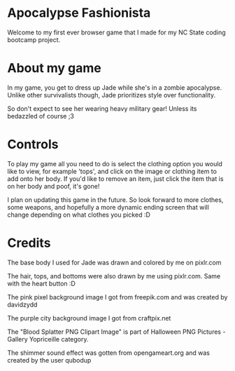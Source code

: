 # Apocalypse Fashionista
Welcome to my first ever browser game that I made for my NC State coding bootcamp project.


# About my game
In my game, you get to dress up Jade while she's in a zombie apocalypse. Unlike other survivalists though, Jade prioritizes style over functionality. 

So don't expect to see her wearing heavy military gear! Unless its bedazzled of course ;3 

# Controls
To play my game all you need to do is select the clothing option you would like to view, for example 'tops', and click on the image or clothing item to add onto her body. If you'd like to remove an item, just click the item that is on her body and poof, it's gone!

I plan on updating this game in the future. So look forward to more clothes, some weapons, and hopefully a more dynamic ending screen that will change depending on what clothes you picked :D

# Credits
The base body I used for Jade was drawn and colored by me on pixlr.com

The hair, tops, and bottoms were also drawn by me using pixlr.com. Same with the heart button :D

The pink pixel background image I got from freepik.com and was created by davidzydd

The purple city background image I got from craftpix.net

The "Blood Splatter PNG Clipart Image" is part of Halloween PNG Pictures - Gallery Yopriceille category.

The shimmer sound effect was gotten from opengameart.org and was created by the user qubodup